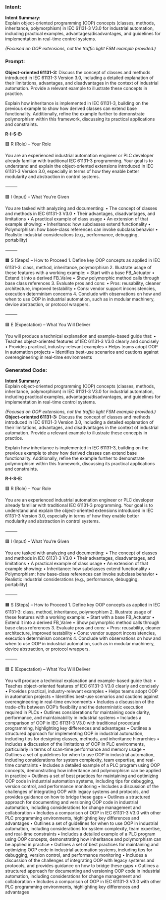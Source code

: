 ### Intent:
**Intent Summary:**  
Explain object-oriented programming (OOP) concepts (classes, methods, inheritance, polymorphism) in IEC 61131-3 V3.0 for industrial automation, including practical examples, advantages/disadvantages, and guidelines for implementation in real-time control systems.  

*(Focused on OOP extensions, not the traffic light FSM example provided.)*

### Prompt:
**Object-oriented 61131-3:**
Discuss the concept of classes and methods introduced in IEC 61131-3 Version 3.0, including a detailed explanation of their limitations, advantages, and disadvantages in the context of industrial automation. Provide a relevant example to illustrate these concepts in practice.

Explain how inheritance is implemented in IEC 61131-3, building on the previous example to show how derived classes can extend base functionality. Additionally, refine the example further to demonstrate polymorphism within this framework, discussing its practical applications and constraints.


**R-I-S-E:**

🟥 R (Role) – Your Role

You are an experienced industrial automation engineer or PLC developer already familiar with traditional IEC 61131-3 programming. Your goal is to understand and explain the object-oriented extensions introduced in IEC 61131-3 Version 3.0, especially in terms of how they enable better modularity and abstraction in control systems.

⸻

🟩 I (Input) – What You’re Given

You are tasked with analyzing and documenting:
	•	The concept of classes and methods in IEC 61131-3 V3.0
	•	Their advantages, disadvantages, and limitations
	•	A practical example of class usage
	•	An extension of that example showing:
	•	Inheritance: how subclasses extend functionality
	•	Polymorphism: how base-class references can invoke subclass behavior
	•	Realistic industrial considerations (e.g., performance, debugging, portability)

⸻

🟧 S (Steps) – How to Proceed
	1.	Define key OOP concepts as applied in IEC 61131-3: class, method, inheritance, polymorphism
	2.	Illustrate usage of these features with a working example:
	•	Start with a base FB_Actuator
	•	Extend it into a derived FB_Valve
	•	Show polymorphic method calls through base class references
	3.	Evaluate pros and cons:
	•	Pros: reusability, cleaner architecture, improved testability
	•	Cons: vendor support inconsistencies, execution determinism concerns
	4.	Conclude with observations on how and when to use OOP in industrial automation, such as in modular machinery, device abstraction, or protocol wrappers.

⸻

🟦 E (Expectation) – What You Will Deliver

You will produce a technical explanation and example-based guide that:
	•	Teaches object-oriented features of IEC 61131-3 V3.0 clearly and concisely
	•	Provides practical, industry-relevant examples
	•	Helps teams adopt OOP in automation projects
	•	Identifies best-use scenarios and cautions against overengineering in real-time environments

### Generated Code:
**Intent Summary:**  
Explain object-oriented programming (OOP) concepts (classes, methods, inheritance, polymorphism) in IEC 61131-3 V3.0 for industrial automation, including practical examples, advantages/disadvantages, and guidelines for implementation in real-time control systems.  

*(Focused on OOP extensions, not the traffic light FSM example provided.)*
**Object-oriented 61131-3:**
Discuss the concept of classes and methods introduced in IEC 61131-3 Version 3.0, including a detailed explanation of their limitations, advantages, and disadvantages in the context of industrial automation. Provide a relevant example to illustrate these concepts in practice.

Explain how inheritance is implemented in IEC 61131-3, building on the previous example to show how derived classes can extend base functionality. Additionally, refine the example further to demonstrate polymorphism within this framework, discussing its practical applications and constraints.


**R-I-S-E:**

🟥 R (Role) – Your Role

You are an experienced industrial automation engineer or PLC developer already familiar with traditional IEC 61131-3 programming. Your goal is to understand and explain the object-oriented extensions introduced in IEC 61131-3 Version 3.0, especially in terms of how they enable better modularity and abstraction in control systems.

⸻

🟩 I (Input) – What You’re Given

You are tasked with analyzing and documenting:
	•	The concept of classes and methods in IEC 61131-3 V3.0
	•	Their advantages, disadvantages, and limitations
	•	A practical example of class usage
	•	An extension of that example showing:
	•	Inheritance: how subclasses extend functionality
	•	Polymorphism: how base-class references can invoke subclass behavior
	•	Realistic industrial considerations (e.g., performance, debugging, portability)

⸻

🟧 S (Steps) – How to Proceed
	1.	Define key OOP concepts as applied in IEC 61131-3: class, method, inheritance, polymorphism
	2.	Illustrate usage of these features with a working example:
	•	Start with a base FB_Actuator
	•	Extend it into a derived FB_Valve
	•	Show polymorphic method calls through base class references
	3.	Evaluate pros and cons:
	•	Pros: reusability, cleaner architecture, improved testability
	•	Cons: vendor support inconsistencies, execution determinism concerns
	4.	Conclude with observations on how and when to use OOP in industrial automation, such as in modular machinery, device abstraction, or protocol wrappers.

⸻

🟦 E (Expectation) – What You Will Deliver

You will produce a technical explanation and example-based guide that:
	•	Teaches object-oriented features of IEC 61131-3 V3.0 clearly and concisely
	•	Provides practical, industry-relevant examples
	•	Helps teams adopt OOP in automation projects
	•	Identifies best-use scenarios and cautions against overengineering in real-time environments
	•	Includes a discussion of the trade-offs between OOP’s flexibility and the deterministic execution required in PLCs
	•	Outlines considerations for maintaining code clarity, performance, and maintainability in industrial systems
	•	Includes a comparison of OOP in IEC 61131-3 V3.0 with traditional procedural programming, highlighting key differences and advantages
	•	Outlines a structured approach for implementing OOP in industrial automation, including tips for designing classes, methods, and inheritance hierarchies
	•	Includes a discussion of the limitations of OOP in PLC environments, particularly in terms of scan-time performance and memory usage
	•	Outlines a set of guidelines for when to use OOP in industrial automation, including considerations for system complexity, team expertise, and real-time constraints
	•	Includes a detailed example of a PLC program using OOP concepts, demonstrating how inheritance and polymorphism can be applied in practice
	•	Outlines a set of best practices for maintaining and optimizing OOP code in industrial automation systems, including tips for debugging, version control, and performance monitoring
	•	Includes a discussion of the challenges of integrating OOP with legacy systems and protocols, and provides guidance on how to bridge these gaps
	•	Outlines a structured approach for documenting and versioning OOP code in industrial automation, including considerations for change management and collaboration
	•	Includes a comparison of OOP in IEC 61131-3 V3.0 with other PLC programming environments, highlighting key differences and advantages
	•	Outlines a set of guidelines for when to use OOP in industrial automation, including considerations for system complexity, team expertise, and real-time constraints
	•	Includes a detailed example of a PLC program using OOP concepts, demonstrating how inheritance and polymorphism can be applied in practice
	•	Outlines a set of best practices for maintaining and optimizing OOP code in industrial automation systems, including tips for debugging, version control, and performance monitoring
	•	Includes a discussion of the challenges of integrating OOP with legacy systems and protocols, and provides guidance on how to bridge these gaps
	•	Outlines a structured approach for documenting and versioning OOP code in industrial automation, including considerations for change management and collaboration
	•	Includes a comparison of OOP in IEC 61131-3 V3.0 with other PLC programming environments, highlighting key differences and advantages
